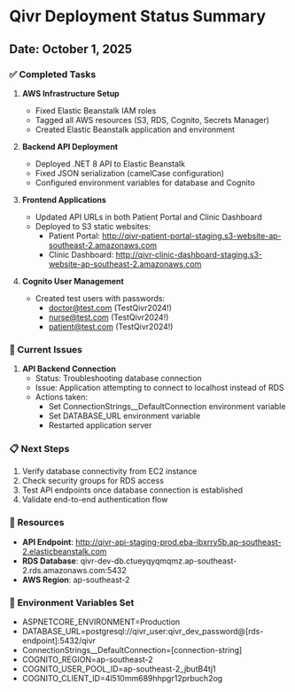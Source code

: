 # Qivr Deployment Status Summary

## Date: October 1, 2025

### ✅ Completed Tasks

1. **AWS Infrastructure Setup**
   - Fixed Elastic Beanstalk IAM roles
   - Tagged all AWS resources (S3, RDS, Cognito, Secrets Manager)
   - Created Elastic Beanstalk application and environment

2. **Backend API Deployment**
   - Deployed .NET 8 API to Elastic Beanstalk
   - Fixed JSON serialization (camelCase configuration)
   - Configured environment variables for database and Cognito

3. **Frontend Applications**
   - Updated API URLs in both Patient Portal and Clinic Dashboard
   - Deployed to S3 static websites:
     - Patient Portal: http://qivr-patient-portal-staging.s3-website-ap-southeast-2.amazonaws.com
     - Clinic Dashboard: http://qivr-clinic-dashboard-staging.s3-website-ap-southeast-2.amazonaws.com

4. **Cognito User Management**
   - Created test users with passwords:
     - doctor@test.com (TestQivr2024!)
     - nurse@test.com (TestQivr2024!)
     - patient@test.com (TestQivr2024!)

### 🔄 Current Issues

1. **API Backend Connection**
   - Status: Troubleshooting database connection
   - Issue: Application attempting to connect to localhost instead of RDS
   - Actions taken:
     - Set ConnectionStrings__DefaultConnection environment variable
     - Set DATABASE_URL environment variable
     - Restarted application server

### 📋 Next Steps

1. Verify database connectivity from EC2 instance
2. Check security groups for RDS access
3. Test API endpoints once database connection is established
4. Validate end-to-end authentication flow

### 🔗 Resources

- **API Endpoint**: http://qivr-api-staging-prod.eba-ibxrrv5b.ap-southeast-2.elasticbeanstalk.com
- **RDS Database**: qivr-dev-db.ctueyqyqmqmz.ap-southeast-2.rds.amazonaws.com:5432
- **AWS Region**: ap-southeast-2

### 📌 Environment Variables Set

- ASPNETCORE_ENVIRONMENT=Production
- DATABASE_URL=postgresql://qivr_user:qivr_dev_password@[rds-endpoint]:5432/qivr
- ConnectionStrings__DefaultConnection=[connection-string]
- COGNITO_REGION=ap-southeast-2
- COGNITO_USER_POOL_ID=ap-southeast-2_jbutB4tj1
- COGNITO_CLIENT_ID=4l510mm689hhpgr12prbuch2og